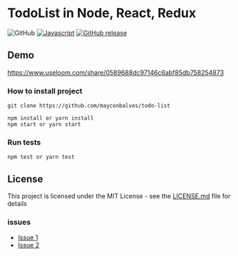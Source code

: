 #  TodoList in Node, React, Redux


![GitHub](https://img.shields.io/github/license/mashape/apistatus.svg)
[![Javascript](https://badges.frapsoft.com/javascript/code/javascript.svg?v=101)](https://github.com/ellerbrock/javascript-badges/)
[![GitHub release](https://img.shields.io/github/release/bevacqua/awesome-badges.svg)](https://github.com/bevacqua/awesome-badges)

## Demo
https://www.useloom.com/share/0589688dc97146c6abf85db758254873


### How to install project

```
git clone https://github.com/mayconbalves/todo-list

npm install or yarn install
npm start or yarn start
```

### Run tests
```
npm test or yarn test

```

## License

This project is licensed under the MIT License - see the [LICENSE.md](LICENSE.md) file for details

### issues

- [Issue 1](https://github.com/mayconbalves/todo-list/issues/1)
- [Issue 2](https://github.com/mayconbalves/todo-list/issues/2)
